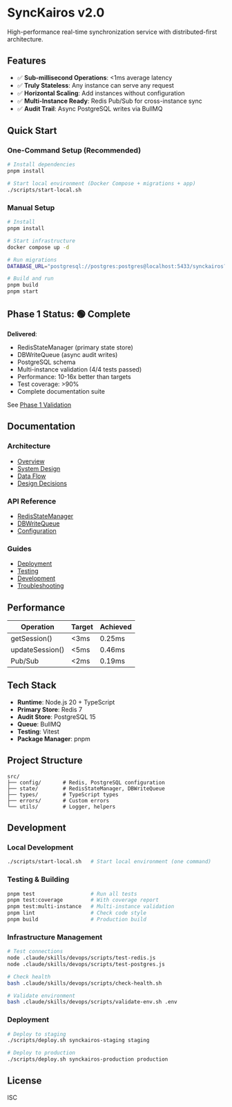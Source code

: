 # SyncKairos v2.0

High-performance real-time synchronization service with distributed-first architecture.

## Features

- ✅ **Sub-millisecond Operations**: <1ms average latency
- ✅ **Truly Stateless**: Any instance can serve any request
- ✅ **Horizontal Scaling**: Add instances without configuration
- ✅ **Multi-Instance Ready**: Redis Pub/Sub for cross-instance sync
- ✅ **Audit Trail**: Async PostgreSQL writes via BullMQ

## Quick Start

### One-Command Setup (Recommended)
```bash
# Install dependencies
pnpm install

# Start local environment (Docker Compose + migrations + app)
./scripts/start-local.sh
```

### Manual Setup
```bash
# Install
pnpm install

# Start infrastructure
docker compose up -d

# Run migrations
DATABASE_URL="postgresql://postgres:postgres@localhost:5433/synckairos?sslmode=disable" node scripts/direct-migrate.js

# Build and run
pnpm build
pnpm start
```

## Phase 1 Status: 🟢 Complete

**Delivered**:
- RedisStateManager (primary state store)
- DBWriteQueue (async audit writes)
- PostgreSQL schema
- Multi-instance validation (4/4 tests passed)
- Performance: 10-16x better than targets
- Test coverage: >90%
- Complete documentation suite

See [Phase 1 Validation](docs/project-tracking/PHASE_1_VALIDATION.md)

## Documentation

### Architecture
- [Overview](docs/architecture/README.md)
- [System Design](docs/architecture/SYSTEM_DESIGN.md)
- [Data Flow](docs/architecture/DATA_FLOW.md)
- [Design Decisions](docs/architecture/DESIGN_DECISIONS.md)

### API Reference
- [RedisStateManager](docs/api/RedisStateManager.md)
- [DBWriteQueue](docs/api/DBWriteQueue.md)
- [Configuration](docs/api/CONFIGURATION.md)

### Guides
- [Deployment](docs/guides/DEPLOYMENT.md)
- [Testing](docs/guides/TESTING.md)
- [Development](docs/guides/DEVELOPMENT.md)
- [Troubleshooting](docs/guides/TROUBLESHOOTING.md)

## Performance

| Operation | Target | Achieved |
|-----------|--------|----------|
| getSession() | <3ms | 0.25ms |
| updateSession() | <5ms | 0.46ms |
| Pub/Sub | <2ms | 0.19ms |

## Tech Stack

- **Runtime**: Node.js 20 + TypeScript
- **Primary Store**: Redis 7
- **Audit Store**: PostgreSQL 15
- **Queue**: BullMQ
- **Testing**: Vitest
- **Package Manager**: pnpm

## Project Structure

```
src/
├── config/       # Redis, PostgreSQL configuration
├── state/        # RedisStateManager, DBWriteQueue
├── types/        # TypeScript types
├── errors/       # Custom errors
└── utils/        # Logger, helpers
```

## Development

### Local Development
```bash
./scripts/start-local.sh   # Start local environment (one command)
```

### Testing & Building
```bash
pnpm test                  # Run all tests
pnpm test:coverage         # With coverage report
pnpm test:multi-instance   # Multi-instance validation
pnpm lint                  # Check code style
pnpm build                 # Production build
```

### Infrastructure Management
```bash
# Test connections
node .claude/skills/devops/scripts/test-redis.js
node .claude/skills/devops/scripts/test-postgres.js

# Check health
bash .claude/skills/devops/scripts/check-health.sh

# Validate environment
bash .claude/skills/devops/scripts/validate-env.sh .env
```

### Deployment
```bash
# Deploy to staging
./scripts/deploy.sh synckairos-staging staging

# Deploy to production
./scripts/deploy.sh synckairos-production production
```

## License

ISC
